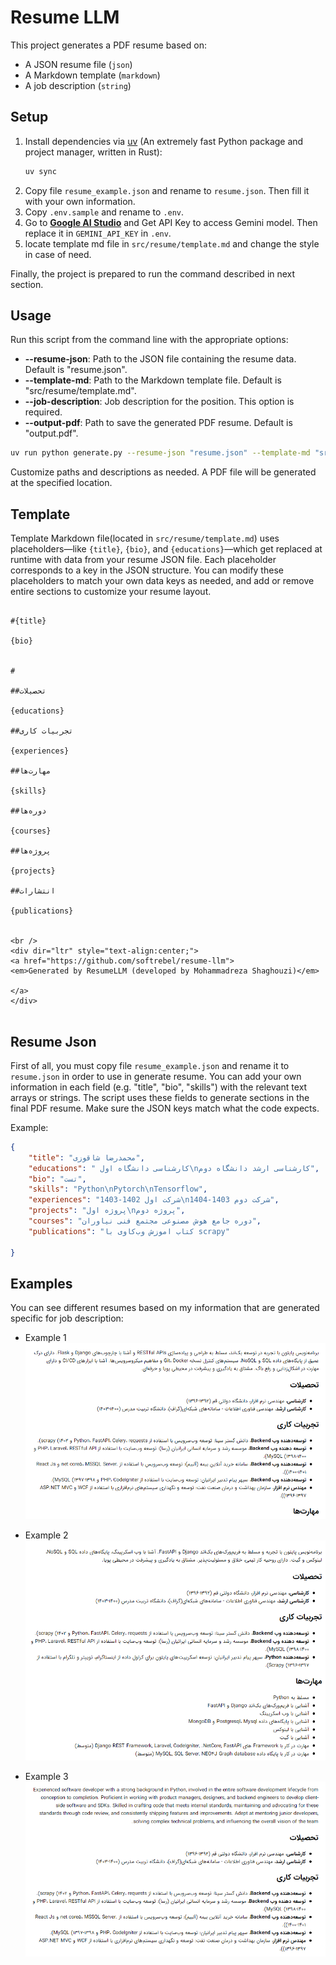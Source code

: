 # Resume LLM

This project generates a PDF resume based on:
- A JSON resume file (`json`)
- A Markdown template (`markdown`)
- A job description (`string`)

## Setup

1. Install dependencies via [uv](https://docs.astral.sh/uv/getting-started/installation/) (An extremely fast Python package and project manager, written in Rust):
    ```bash
    uv sync
    ```
2. Copy file `resume_example.json` and rename to `resume.json`. Then fill it with your own information.
3. Copy `.env.sample` and rename to `.env`.
4. Go to [**Google AI Studio**](https://aistudio.google.com/apikey) and Get API Key to access Gemini model. Then replace it in `GEMINI_API_KEY` in `.env`.
5. locate template md file in `src/resume/template.md` and change the style in case of need.

Finally, the project is prepared to run the command described in next section.


## Usage

Run this script from the command line with the appropriate options:

- **--resume-json**: Path to the JSON file containing the resume data. Default is "resume.json".
-  **--template-md**: Path to the Markdown template file. Default is "src/resume/template.md".
-  **--job-description**: Job description for the position. This option is required.
-  **--output-pdf**: Path to save the generated PDF resume. Default is "output.pdf".


 ```bash
uv run python generate.py --resume-json "resume.json" --template-md "src/resume/template.md" --jobs-json "jobs.json"--output-dir "output"
```

Customize paths and descriptions as needed. A PDF file will be generated at the specified location.


## Template

Template Markdown file(located in `src/resume/template.md`) uses placeholders—like `{title}`, `{bio}`, and `{educations}`—which get replaced at runtime with data from your resume JSON file. Each placeholder corresponds to a key in the JSON structure. You can modify these placeholders to match your own data keys as needed, and add or remove entire sections to customize your resume layout.

```

#{title}

{bio}


#

##تحصیلات

{educations}

##تجربیات کاری

{experiences}

##مهارت‌ها

{skills}

##دوره‌ها

{courses}

##پروژه‌ها

{projects}

##انتشارات

{publications}


<br />
<div dir="ltr" style="text-align:center;">
<a href="https://github.com/softrebel/resume-llm">
<em>Generated by ResumeLLM (developed by Mohammadreza Shaghouzi)</em>

</a>
</div>


```


## Resume Json
First of all, you must copy file `resume_example.json` and rename it to `resume.json` in order to use in generate resume.
You can add your own information in each field (e.g. "title", "bio", "skills") with the relevant text arrays or strings. The script uses these fields to generate sections in the final PDF resume. Make sure the JSON keys match what the code expects.

Example:

```json
{
    "title": "محمدرضا شاقوزی",
    "educations": " کارشناسی دانشگاه اول\nکارشناسی ارشد دانشگاه دوم",
    "bio": "تست",
    "skills": "Python\nPytorch\nTensorflow",
    "experiences": "شرکت اول 1402-1403\nشرکت دوم 1403-1404",
    "projects": "پروژه اول\nپروژه دوم",
    "courses": "دوره جامع هوش مصنوعی مجتمع فنی نیاوران",
    "publications": "کتاب اموزش وب‌کاوی با scrapy"

}
```


## Examples

You can see different resumes based on my information that are generated specific for job description:

- Example 1
![1](./assets/resume%20(1).png)

- Example 2
![2](./assets/resume%20(2).png)

- Example 3
![3](./assets/resume%20(3).png)
